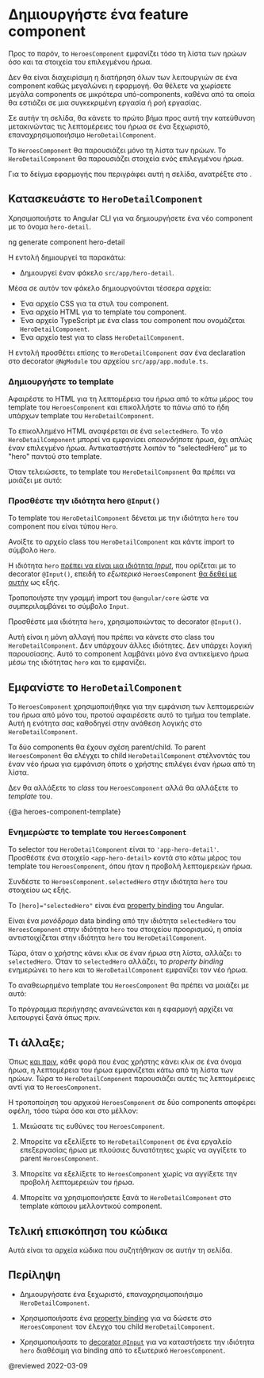 # Δημιουργήστε ένα feature component

Προς το παρόν, το `HeroesComponent` εμφανίζει τόσο τη λίστα των ηρώων όσο και τα στοιχεία του επιλεγμένου ήρωα.

Δεν θα είναι διαχειρίσιμη η διατήρηση όλων των λειτουργιών σε ένα component καθώς μεγαλώνει η εφαρμογή.
Θα θέλετε να χωρίσετε μεγάλα components σε μικρότερα υπό-components, καθένα από τα οποία θα εστιάζει σε μια συγκεκριμένη εργασία ή ροή εργασίας.

Σε αυτήν τη σελίδα, θα κάνετε το πρώτο βήμα προς αυτή την κατεύθυνση μετακινώντας τις λεπτομέρειες του ήρωα σε ένα ξεχωριστό, επαναχρησιμοποιήσιμο `HeroDetailComponent`.

Το `HeroesComponent` θα παρουσιάζει μόνο τη λίστα των ηρώων.
Το `HeroDetailComponent` θα παρουσιάζει στοιχεία ενός επιλεγμένου ήρωα.

<div class="alert is-helpful">

  Για το δείγμα εφαρμογής που περιγράφει αυτή η σελίδα, ανατρέξτε στο <live-example></live-example>.

</div>

## Κατασκευάστε το `HeroDetailComponent`

Χρησιμοποιήστε το Angular CLI για να δημιουργήσετε ένα νέο component με το όνομα `hero-detail`.

<code-example language="sh">
  ng generate component hero-detail
</code-example>

Η εντολή δημιουργεί τα παρακάτω:

* Δημιουργεί έναν φάκελο `src/app/hero-detail`.

Μέσα σε αυτόν τον φάκελο δημιουργούνται τέσσερα αρχεία:

* Ένα αρχείο CSS για τα στυλ του component.
* Ένα αρχείο HTML για το template του component.
* Ένα αρχείο TypeScript με ένα class του component που ονομάζεται `HeroDetailComponent`.
* Ένα αρχείο test για το class `HeroDetailComponent`.

Η εντολή προσθέτει επίσης το `HeroDetailComponent` σαν ένα declaration στο decorator `@NgModule` του αρχείου `src/app/app.module.ts`.


### Δημιουργήστε το template

Αφαιρέστε το HTML για τη λεπτομέρεια του ήρωα από το κάτω μέρος του template του `HeroesComponent` και επικολλήστε το πάνω από το ήδη υπάρχων template του `HeroDetailComponent`.

Το επικολλημένο HTML αναφέρεται σε ένα `selectedHero`.
Το νέο `HeroDetailComponent` μπορεί να εμφανίσει _οποιονδήποτε_ ήρωα, όχι απλώς έναν επιλεγμένο ήρωα.
Αντικαταστήστε λοιπόν το "selectedHero" με το "hero" παντού στο template.

Όταν τελειώσετε, το template του `HeroDetailComponent` θα πρέπει να μοιάζει με αυτό:

<code-example path="toh-pt3/src/app/hero-detail/hero-detail.component.html" header="src/app/hero-detail/hero-detail.component.html"></code-example>

### Προσθέστε την ιδιότητα hero `@Input()`

Το template του `HeroDetailComponent` δένεται με την ιδιότητα `hero` του component
που είναι τύπου `Hero`.

Ανοίξτε το αρχείο class του `HeroDetailComponent` και κάντε import το σύμβολο `Hero`.

<code-example path="toh-pt3/src/app/hero-detail/hero-detail.component.ts"
region="import-hero" header="src/app/hero-detail/hero-detail.component.ts (import Hero)">
</code-example>

Η ιδιότητα `hero`
[πρέπει να είναι μια ιδιότητα _Input_](guide/inputs-outputs "Ιδιότητες Input και Output"),
που ορίζεται με το decorator `@Input()`,
επειδή το _εξωτερικό_ `HeroesComponent` [θα δεθεί με αυτήν](#heroes-component-template) ως εξής.

<code-example path="toh-pt3/src/app/heroes/heroes.component.html" region="hero-detail-binding">
</code-example>

Τροποποιήστε την γραμμή import του `@angular/core` ώστε να συμπεριλαμβάνει το σύμβολο `Input`.

<code-example path="toh-pt3/src/app/hero-detail/hero-detail.component.ts" region="import-input" header="src/app/hero-detail/hero-detail.component.ts (import Input)"></code-example>

Προσθέστε μια ιδιότητα `hero`, χρησιμοποιώντας το decorator `@Input()`.

<code-example path="toh-pt3/src/app/hero-detail/hero-detail.component.ts" header="src/app/hero-detail/hero-detail.component.ts" region="input-hero"></code-example>

Αυτή είναι η μόνη αλλαγή που πρέπει να κάνετε στo class του `HeroDetailComponent`.
Δεν υπάρχουν άλλες ιδιότητες. Δεν υπάρχει λογική παρουσίασης.
Αυτό το component λαμβάνει μόνο ένα αντικείμενο ήρωα μέσω της ιδιότητας `hero` και το εμφανίζει.

## Εμφανίστε το `HeroDetailComponent`

Το `HeroesComponent` χρησιμοποιήθηκε για την εμφάνιση των λεπτομερειών του ήρωα από μόνο του, προτού αφαιρέσετε αυτό το τμήμα του template.
Αυτή η ενότητα σας καθοδηγεί στην ανάθεση λογικής στο `HeroDetailComponent`.

Τα δύο components θα έχουν σχέση parent/child.
Το parent `HeroesComponent` θα ελέγχει το child `HeroDetailComponent`
στέλνοντάς του έναν νέο ήρωα για εμφάνιση όποτε
ο χρήστης επιλέγει έναν ήρωα από τη λίστα.

Δεν θα αλλάξετε το _class_ του `HeroesComponent` αλλά θα αλλάξετε το _template_ του.

{@a heroes-component-template}

### Ενημερώστε το template του `HeroesComponent`

Το selector του `HeroDetailComponent` είναι το `'app-hero-detail'`.
Προσθέστε ένα στοιχείο `<app-hero-detail>` κοντά στο κάτω μέρος του template του `HeroesComponent`, όπου ήταν η προβολή λεπτομερειών ήρωα.

Συνδέστε το `HeroesComponent.selectedHero` στην ιδιότητα `hero` του στοιχείου ως εξής.

<code-example path="toh-pt3/src/app/heroes/heroes.component.html" region="hero-detail-binding" header="heroes.component.html (HeroDetail binding)">

</code-example>

Το `[hero]="selectedHero"` είναι ένα [property binding](guide/property-binding) του Angular.

Είναι ένα _μονόδρομο_ data binding από
την ιδιότητα `selectedHero` του `HeroesComponent` στην ιδιότητα `hero` του στοιχείου προορισμού, η οποία αντιστοιχίζεται στην ιδιότητα `hero` του `HeroDetailComponent`.

Τώρα, όταν ο χρήστης κάνει κλικ σε έναν ήρωα στη λίστα, αλλάζει το `selectedHero`.
Όταν το `selectedHero` αλλάζει, το _property binding_ ενημερώνει το `hero`
και το `HeroDetailComponent` εμφανίζει τον νέο ήρωα.

Το αναθεωρημένο template του `HeroesComponent` θα πρέπει να μοιάζει με αυτό:

<code-example path="toh-pt3/src/app/heroes/heroes.component.html"
  header="heroes.component.html"></code-example>

Το πρόγραμμα περιήγησης ανανεώνεται και η εφαρμογή αρχίζει να λειτουργεί ξανά όπως πριν.

## Τι άλλαξε;

Όπως [και πριν](tutorial/toh-pt2), κάθε φορά που ένας χρήστης κάνει κλικ σε ένα όνομα ήρωα,
η λεπτομέρεια του ήρωα εμφανίζεται κάτω από τη λίστα των ηρώων.
Τώρα το `HeroDetailComponent` παρουσιάζει αυτές τις λεπτομέρειες αντί για το `HeroesComponent`.

Η τροποποίηση του αρχικού `HeroesComponent` σε δύο components αποφέρει οφέλη, τόσο τώρα όσο και στο μέλλον:

1. Μειώσατε τις ευθύνες του `HeroesComponent`.

1. Μπορείτε να εξελίξετε το `HeroDetailComponent` σε ένα εργαλείο επεξεργασίας ήρωα με πλούσιες δυνατότητες
χωρίς να αγγίξετε το parent `HeroesComponent`.

1. Μπορείτε να εξελίξετε το `HeroesComponent` χωρίς να αγγίξετε την προβολή λεπτομερειών του ήρωα.

1. Μπορείτε να χρησιμοποιήσετε ξανά το `HeroDetailComponent` στο template κάποιου μελλοντικού component.

## Τελική επισκόπηση του κώδικα

Αυτά είναι τα αρχεία κώδικα που συζητήθηκαν σε αυτήν τη σελίδα.

<code-tabs>

  <code-pane header="src/app/hero-detail/hero-detail.component.ts" path="toh-pt3/src/app/hero-detail/hero-detail.component.ts">
  </code-pane>

  <code-pane header="src/app/hero-detail/hero-detail.component.html" path="toh-pt3/src/app/hero-detail/hero-detail.component.html">
  </code-pane>

  <code-pane header="src/app/heroes/heroes.component.html" path="toh-pt3/src/app/heroes/heroes.component.html">
  </code-pane>

  <code-pane header="src/app/app.module.ts" path="toh-pt3/src/app/app.module.ts">
  </code-pane>

</code-tabs>

## Περίληψη

* Δημιουργήσατε ένα ξεχωριστό, επαναχρησιμοποιήσιμο `HeroDetailComponent`.


* Χρησιμοποιήσατε ένα [property binding](guide/property-binding) για να δώσετε στο `HeroesComponent` τον έλεγχο του child `HeroDetailComponent`.


* Χρησιμοποιήσατε το [decorator `@Input`](guide/inputs-outputs)
για να καταστήσετε την ιδιότητα `hero` διαθέσιμη για binding
από το εξωτερικό `HeroesComponent`.

@reviewed 2022-03-09
